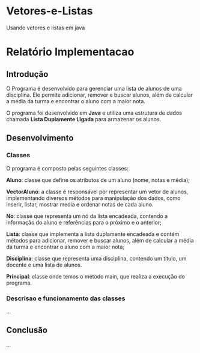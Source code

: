 # Vetores-e-Listas
Usando vetores e listas em java

# Relatório Implementacao

## Introdução

O Programa é desenvolvido para gerenciar uma lista de alunos de uma disciplina. Ele permite adicionar, remover e buscar alunos, além de calcular a média da turma e encontrar o aluno com a maior nota.

O programa foi desenvolvido em **Java** e utiliza uma estrutura de dados chamada **Lista Duplamente LIgada** para armazenar os alunos.

## Desenvolvimento

### Classes

O programa é composto pelas seguintes classes:

**Aluno**: classe que define os atributos de um aluno (nome, notas e média);

**VectorAluno**: a classe é responsável por representar um vetor de alunos, implementando diversos métodos para manipulação dos dados, como inserir, listar, mostrar media  e ordenar notas de cada aluno.

**No**: classe que representa um nó da lista encadeada, contendo a informação do aluno e referências para o próximo e o anterior;

**Lista**: classe que implementa a lista duplamente encadeada e contém métodos para adicionar, remover e buscar alunos, além de calcular a média da turma e encontrar o aluno com a maior nota;

**Disciplina**: classe que representa uma disciplina, contendo um título, um docente e uma lista de alunos.

**Principal**: classe onde temos o método main, que realiza a execução do programa.

### Descrisao e funcionamento das classes 

...

## Conclusão

...